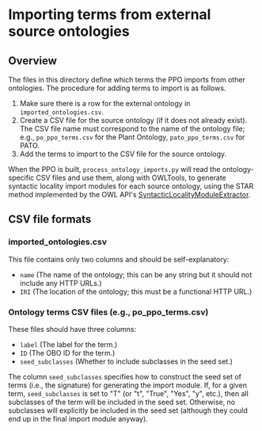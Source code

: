 # Importing terms from external source ontologies

## Overview

The files in this directory define which terms the PPO imports from other ontologies.  The procedure for adding terms to import is as follows.

1. Make sure there is a row for the external ontology in `imported_ontologies.csv`.
2. Create a CSV file for the source ontology (if it does not already exist).  The CSV file name must correspond to the name of the ontology file; e.g., `po_ppo_terms.csv` for the Plant Ontology, `pato_ppo_terms.csv` for PATO.
3. Add the terms to import to the CSV file for the source ontology.

When the PPO is built, `process_ontology_imports.py` will read the ontology-specific CSV files and use them, along with OWLTools, to generate syntactic locality import modules for each source ontology, using the STAR method implemented by the OWL API's [SyntacticLocalityModuleExtractor](http://owlapi.sourceforge.net/javadoc/uk/ac/manchester/cs/owlapi/modularity/SyntacticLocalityModuleExtractor.html).


## CSV file formats

### imported_ontologies.csv

This file contains only two columns and should be self-explanatory:

* `name` (The name of the ontology; this can be any string but it should not include any HTTP URLs.)
* `IRI` (The location of the ontology; this must be a functional HTTP URL.)


### Ontology terms CSV files (e.g., po_ppo_terms.csv)

These files should have three columns:

* `label` (The label for the term.)
* `ID` (The OBO ID for the term.)
* `seed_subclasses` (Whether to include subclasses in the seed set.)

The column `seed_subclasses` specifies how to construct the seed set of terms (i.e., the signature) for generating the import module.  If, for a given term, `seed_subclasses` is set to "T" (or "t", "True", "Yes", "y", etc.), then all subclasses of the term will be included in the seed set.  Otherwise, no subclasses will explicitly be included in the seed set (although they could end up in the final import module anyway).

